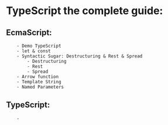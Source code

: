 # TypeScript the complete guide:

## EcmaScript:

        - Demo TypeScript
        - let & const
        - Syntactic Sugar: Destructuring & Rest & Spread
            - Destructuring
            - Rest
            - Spread
        - Arrow function
        - Template String
        - Named Parameters

## TypeScript:

        - 